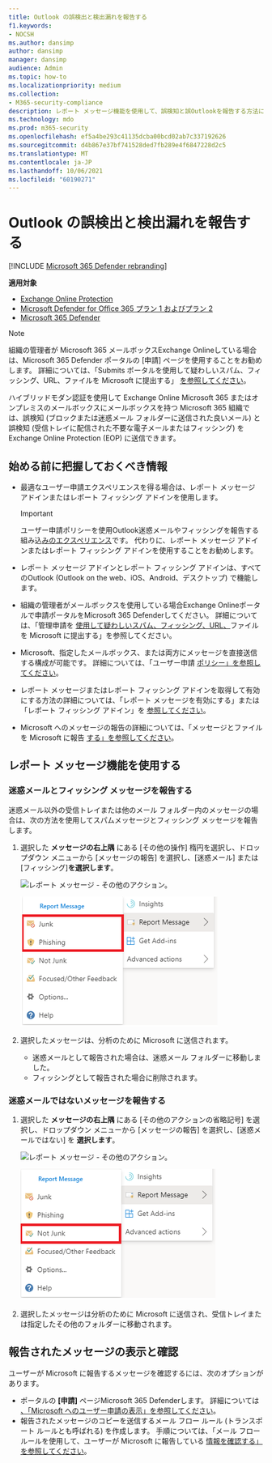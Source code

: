 ```yaml
---
title: Outlook の誤検出と検出漏れを報告する
f1.keywords:
- NOCSH
ms.author: dansimp
author: dansimp
manager: dansimp
audience: Admin
ms.topic: how-to
ms.localizationpriority: medium
ms.collection:
- M365-security-compliance
description: レポート メッセージ機能を使用して、誤検知と誤Outlookを報告する方法について学習します。
ms.technology: mdo
ms.prod: m365-security
ms.openlocfilehash: ef5a4be293c41135dcba00bcd02ab7c337192626
ms.sourcegitcommit: d4b867e37bf741528ded7fb289e4f6847228d2c5
ms.translationtype: MT
ms.contentlocale: ja-JP
ms.lasthandoff: 10/06/2021
ms.locfileid: "60190271"
---
```

# <a name="report-false-positives-and-false-negatives-in-outlook"></a>Outlook の誤検出と検出漏れを報告する

[!INCLUDE [Microsoft 365 Defender rebranding](../includes/microsoft-defender-for-office.md)]

**適用対象**
- [Exchange Online Protection](exchange-online-protection-overview.md)
- [Microsoft Defender for Office 365 プラン 1 およびプラン 2](defender-for-office-365.md)
- [Microsoft 365 Defender](../defender/microsoft-365-defender.md)

> [!NOTE]
> 組織の管理者が Microsoft 365 メールボックスExchange Onlineしている場合は、Microsoft 365 Defender ポータルの [申請] ページを使用することをお勧めします。 詳細については、「Submits ポータルを使用して疑わしいスパム、フィッシング、URL、ファイルを Microsoft に提出する」 [を参照してください](admin-submission.md)。

ハイブリッドモダン認証を使用して Exchange Online Microsoft 365 またはオンプレミスのメールボックスにメールボックスを持つ Microsoft 365 組織では、誤検知 (ブロックまたは迷惑メール フォルダーに送信された良いメール) と誤検知 (受信トレイに配信された不要な電子メールまたはフィッシング) を Exchange Online Protection (EOP) に送信できます。

## <a name="what-do-you-need-to-know-before-you-begin"></a>始める前に把握しておくべき情報

- 最適なユーザー申請エクスペリエンスを得る場合は、レポート メッセージ アドインまたはレポート フィッシング アドインを使用します。

  > [!IMPORTANT]
  > ユーザー申請ポリシーを使用Outlook迷惑メールやフィッシングを報告する組み込[みのエクスペリエンス](./user-submission.md)です。 代わりに、レポート メッセージ アドインまたはレポート フィッシング アドインを使用することをお勧めします。

- レポート メッセージ アドインとレポート フィッシング アドインは、すべてのOutlook (Outlook on the web、iOS、Android、デスクトップ) で機能します。

- 組織の管理者がメールボックスを使用している場合Exchange Onlineポータルで申請ポータルをMicrosoft 365 Defenderしてください。 詳細については、「管理申請を [使用して疑わしいスパム、フィッシング、URL、](admin-submission.md)ファイルを Microsoft に提出する」を参照してください。

- Microsoft、指定したメールボックス、または両方にメッセージを直接送信する構成が可能です。 詳細については、「ユーザー申請 [ポリシー」を参照してください](user-submission.md)。

- レポート メッセージまたはレポート フィッシング アドインを取得して有効にする方法の詳細については、「レポート メッセージを有効にする」または「レポート フィッシング アドイン」を [参照してください](enable-the-report-message-add-in.md)。

- Microsoft へのメッセージの報告の詳細については、「メッセージとファイルを Microsoft に報告 [する」を参照してください](report-junk-email-messages-to-microsoft.md)。

## <a name="use-the-report-message-feature"></a>レポート メッセージ機能を使用する

### <a name="report-junk-and-phishing-messages"></a>迷惑メールとフィッシング メッセージを報告する

迷惑メール以外の受信トレイまたは他のメール フォルダー内のメッセージの場合は、次の方法を使用してスパムメッセージとフィッシング メッセージを報告します。

1. 選択した **メッセージの右上隅** にある [その他の操作] 楕円を選択し、ドロップダウン メニューから [メッセージの報告] を選択し、[迷惑メール] または [フィッシング]**を選択します**。

   ![レポート メッセージ - その他のアクション。](../../media/report-message-more-actions.png)

   ![レポート メッセージ - 迷惑メールとフィッシング。](../../media/report-message-junk-phishing.png)

2. 選択したメッセージは、分析のために Microsoft に送信されます。
   - 迷惑メールとして報告された場合は、迷惑メール フォルダーに移動しました。
   - フィッシングとして報告された場合に削除されます。

### <a name="report-messages-that-are-not-junk"></a>迷惑メールではないメッセージを報告する

1. 選択した **メッセージの右上隅** にある [その他のアクションの省略記号] を選択し、ドロップダウン メニューから [メッセージの報告] を選択し、[迷惑メールではない] を **選択します**。

   ![レポート メッセージ - その他のアクション。](../../media/report-message-more-actions.png)

   ![レポート メッセージ - 迷惑メールではありません。](../../media/report-message-not-junk.png)

2. 選択したメッセージは分析のために Microsoft に送信され、受信トレイまたは指定したその他のフォルダーに移動されます。

## <a name="view-and-review-reported-messages"></a>報告されたメッセージの表示と確認

ユーザーが Microsoft に報告するメッセージを確認するには、次のオプションがあります。

- ポータルの **[申請]** ページMicrosoft 365 Defenderします。 詳細については [、「Microsoft へのユーザー申請の表示」を参照してください](admin-submission.md#view-user-submissions-to-microsoft)。
- 報告されたメッセージのコピーを送信するメール フロー ルール (トランスポート ルールとも呼ばれる) を作成します。 手順については、「メール フロー ルールを使用して、ユーザーが Microsoft に報告している [情報を確認する」を参照してください](/exchange/security-and-compliance/mail-flow-rules/use-rules-to-see-what-users-are-reporting-to-microsoft)。
